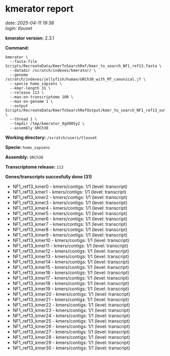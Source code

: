 # kmerator report
*date: 2025-04-11 19:38*  
*login: tlouvet*

**kmerator version:** 2.3.1

**Command:**

```
kmerator \
  --fasta-file Scripts/RecreateData/KmerToSearchRef/kmer_to_search_NF1_ref13.fasta \
  --datadir /scratch/indexes/kmerator/ \
  --genome /scratch/indexes/jellyfish/human/GRCh38_with_MT_canonical.jf \
  --specie homo_sapiens \
  --kmer-length 31 \
  --release 113 \
  --max-on-transcriptome 100 \
  --max-on-genome 1 \
  --output Scripts/RecreateData/KmerToSearchRefOutput/kmer_to_search_NF1_ref13_output \
  --thread 1 \
  --tmpdir /tmp/kmerator_9gd905y2 \
  --assembly GRCh38
```

**Working directory:** `/scratch/users/tlouvet`

**Specie:** `homo_sapiens`

**Assembly:** `GRCh38`

**Transcriptome release:** `113`

**Genes/transcripts succesfully done (31)**

- NF1_ref13_kmer0 - kmers/contigs: 1/1 (level: transcript)
- NF1_ref13_kmer1 - kmers/contigs: 1/1 (level: transcript)
- NF1_ref13_kmer2 - kmers/contigs: 1/1 (level: transcript)
- NF1_ref13_kmer3 - kmers/contigs: 1/1 (level: transcript)
- NF1_ref13_kmer4 - kmers/contigs: 1/1 (level: transcript)
- NF1_ref13_kmer5 - kmers/contigs: 1/1 (level: transcript)
- NF1_ref13_kmer6 - kmers/contigs: 1/1 (level: transcript)
- NF1_ref13_kmer7 - kmers/contigs: 1/1 (level: transcript)
- NF1_ref13_kmer8 - kmers/contigs: 1/1 (level: transcript)
- NF1_ref13_kmer9 - kmers/contigs: 1/1 (level: transcript)
- NF1_ref13_kmer10 - kmers/contigs: 1/1 (level: transcript)
- NF1_ref13_kmer11 - kmers/contigs: 1/1 (level: transcript)
- NF1_ref13_kmer12 - kmers/contigs: 1/1 (level: transcript)
- NF1_ref13_kmer13 - kmers/contigs: 1/1 (level: transcript)
- NF1_ref13_kmer14 - kmers/contigs: 1/1 (level: transcript)
- NF1_ref13_kmer15 - kmers/contigs: 1/1 (level: transcript)
- NF1_ref13_kmer16 - kmers/contigs: 1/1 (level: transcript)
- NF1_ref13_kmer17 - kmers/contigs: 1/1 (level: transcript)
- NF1_ref13_kmer18 - kmers/contigs: 1/1 (level: transcript)
- NF1_ref13_kmer19 - kmers/contigs: 1/1 (level: transcript)
- NF1_ref13_kmer20 - kmers/contigs: 1/1 (level: transcript)
- NF1_ref13_kmer21 - kmers/contigs: 1/1 (level: transcript)
- NF1_ref13_kmer22 - kmers/contigs: 1/1 (level: transcript)
- NF1_ref13_kmer23 - kmers/contigs: 1/1 (level: transcript)
- NF1_ref13_kmer24 - kmers/contigs: 1/1 (level: transcript)
- NF1_ref13_kmer25 - kmers/contigs: 1/1 (level: transcript)
- NF1_ref13_kmer26 - kmers/contigs: 1/1 (level: transcript)
- NF1_ref13_kmer27 - kmers/contigs: 1/1 (level: transcript)
- NF1_ref13_kmer28 - kmers/contigs: 1/1 (level: transcript)
- NF1_ref13_kmer29 - kmers/contigs: 1/1 (level: transcript)
- NF1_ref13_kmer30 - kmers/contigs: 1/1 (level: transcript)
